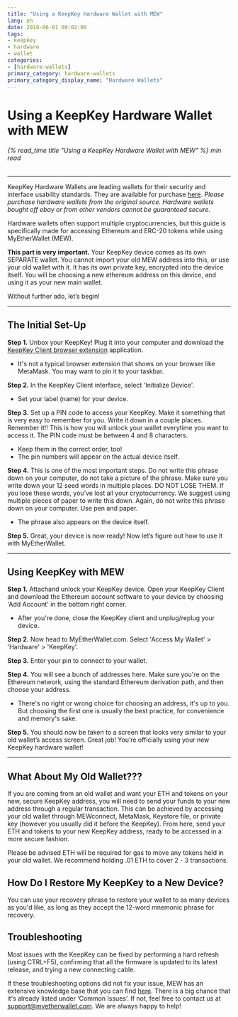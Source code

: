 ```yaml
---
title: "Using a KeepKey Hardware Wallet with MEW"
lang: en
date: 2018-06-01 00:02:00
tags:
- keepkey
- hardware
- wallet
categories:
- [hardware-wallets]
primary_category: hardware-wallets
primary_category_display_name: "Hardware Wallets"
---
```


# __Using a KeepKey Hardware Wallet with MEW__
###### {% read_time title "Using a KeepKey Hardware Wallet with MEW" %} min read
***

KeepKey Hardware Wallets are leading wallets for their security and interface usability standards. They are available for purchase [here][buyKeepKey]. 
*Please purchase hardware wallets from the original source. Hardware wallets bought off ebay or from other vendors cannot be guaranteed secure.*

Hardware wallets often support multiple cryptocurrencies, but this guide is specifically made for accessing Ethereum and ERC-20 tokens while using MyEtherWallet (MEW). 

**This part is very important.** Your KeepKey device comes as its own SEPARATE wallet. You cannot import your old MEW address into this, or use your old wallet with it. It has its own private key, encrypted into the device itself. You will be choosing a new ethereum address on this device, and using it as your new main wallet.

Without further ado, let’s begin!

***

## __The Initial Set-Up__

**Step 1.** Unbox your KeepKey! Plug it into your computer and download the [KeepKey Client browser extension][kkdl] application. 
* It's not a typical browser extension that shows on your browser like MetaMask. You may want to pin it to your taskbar.

**Step 2.** In the KeepKey Client interface, select 'Initialize Device'. 
* Set your label (name) for your device.

**Step 3.** Set up a PIN code to access your KeepKey. Make it something that is very easy to remember for you. Write it down in a couple places. Remember it!! This is how you will unlock your wallet everytime you want to access it. The PIN code must be between 4 and 8 characters. 
* Keep them in the correct order, too!
* The pin numbers will appear on the actual device itself.

**Step 4.** This is one of the most important steps. Do not write this phrase down on your computer, do not take a picture of the phrase. Make sure you write down your 12 seed words in multiple places. DO NOT LOSE THEM. If you lose these words, you’ve lost all your cryptocurrency. We suggest using multiple pieces of paper to write this down. Again, do not write this phrase down on your computer. Use pen and paper.
* The phrase also appears on the device itself.

**Step 5.** Great, your device is now ready! Now let’s figure out how to use it with MyEtherWallet.

***

## __Using KeepKey with MEW__

**Step 1.** Attachand unlock your KeepKey device. Open your KeepKey Client and download the Ethereum account software to your device by choosing 'Add Account' in the bottom right corner.
* After you're done, close the KeepKey client and unplug/replug your device.

**Step 2.** Now head to MyEtherWallet.com. Select 'Access My Wallet' > 'Hardware' > 'KeepKey'.

**Step 3.** Enter your pin to connect to your wallet.

**Step 4.** You will see a bunch of addresses here. Make sure you're on the Ethereum network, using the standard Ethereum derivation path, and then choose your address.
* There's no right or wrong choice for choosing an address, it's up to you. But choosing the first one is usually the best practice, for convenience and memory's sake.

**Step 5.**  You should now be taken to a screen that looks very similar to your old wallet’s access screen. Great job! You’re officially using your new KeepKey hardware wallet! 

***

## __What About My Old Wallet???__

If you are coming from an old wallet and want your ETH and tokens on your new, secure KeepKey address, you will need to send your funds to your new address through a regular transaction. This can be achieved by accessing your old wallet through MEWconnect, MetaMask, Keystore file, or private key (however you usually did it before the KeepKey). From here, send your ETH and tokens to your new KeepKey address, ready to be accessed in a more secure fashion.

Please be advised ETH will be required for gas to move any tokens held in your old wallet. We recommend holding .01 ETH to cover 2 - 3 transactions.

## __How Do I Restore My KeepKey to a New Device?__

You can use your recovery phrase to restore your wallet to as many devices as you'd like, as long as they accept the 12-word mnemonic phrase for recovery.

## __Troubleshooting__

Most issues with the KeepKey can be fixed by performing a hard refresh (using CTRL+F5), confirming that all the firmware is updated to its latest release, and trying a new connecting cable. 
 
If these troubleshooting options did not fix your issue, MEW has an extensive knowledge base that you can find [here][mewkb]. There is a big chance that it's already listed under ‘Common Issues’. If not, feel free to contact us at support@myetherwallet.com. We are always happy to help!

[buyKeepKey]: https://keepkey.myshopify.com/collections/frontpage/products/keepkey-the-simple-bitcoin-hardware-wallet/?source=hasoffers
[mewkb]: https://kb.myetherwallet.com
[kkdl]: https://chrome.google.com/webstore/detail/keepkey-client/idgiipeogajjpkgheijapngmlbohdhjg?hl=en-US